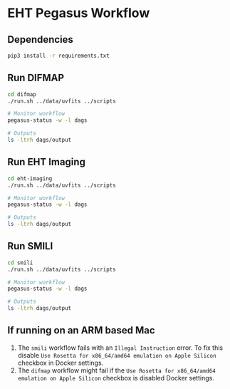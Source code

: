 # EHT Pegasus Workflow

## Dependencies

```sh
pip3 install -r requirements.txt
```

## Run DIFMAP

```sh
cd difmap
./run.sh ../data/uvfits ../scripts

# Monitor workflow
pegasus-status -w -l dags

# Outputs
ls -ltrh dags/output
```

## Run EHT Imaging

```sh
cd eht-imaging
./run.sh ../data/uvfits ../scripts

# Monitor workflow
pegasus-status -w -l dags

# Outputs
ls -ltrh dags/output
```

## Run SMILI

```sh
cd smili
./run.sh ../data/uvfits ../scripts

# Monitor workflow
pegasus-status -w -l dags

# Outputs
ls -ltrh dags/output
```

## If running on an ARM based Mac

1. The `smili` workflow fails with an `Illegal Instruction` error. To fix this disable `Use Rosetta for x86_64/amd64 emulation on Apple Silicon` checkbox in Docker settings.
1. The `difmap` workflow might fail if the `Use Rosetta for x86_64/amd64 emulation on Apple Silicon` checkbox is disabled Docker settings.
